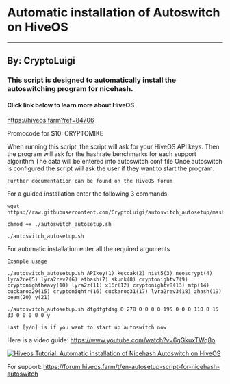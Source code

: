 # Automatic installation of Autoswitch on HiveOS
---
## By: CryptoLuigi

### This script is designed to automatically install the autoswitching program for nicehash.
#### Click link below to learn more about HiveOS

https://hiveos.farm?ref=84706

Promocode for $10: CRYPTOMIKE

When running this script, the script will ask for your HiveOS API keys.
Then the program will ask for the hashrate benchmarks for each support algorithm
The data will be entered into autoswitch conf file
Once autoswitch is configured the script will ask the user if they want to start the program.

```
Further documentation can be found on the HiveOS forum
 ```
 
 
For a guided installation enter the following 3 commands
```
wget https://raw.githubusercontent.com/CryptoLuigi/autoswitch_autosetup/master/autoswitch_autosetup.sh

chmod +x ./autoswitch_autosetup.sh

./autoswitch_autosetup.sh
 ```
 
For automatic installation enter all the required arguments 
```
Example usage

./autoswitch_autosetup.sh APIkey(1) keccak(2) nist5(3) neoscrypt(4) lyra2re(5) lyra2rev2(6) ethash(7) skunk(8) cryptonightv7(9) cryptonightheavy(10) lyra2z(11) x16r(12) cryptonightv8(13) mtp(14) cuckaroo29(15) cryptonightr(16) cuckaroo31(17) lyra2rev3(18) zhash(19) beam(20) y(21)

./autoswitch_autosetup.sh dfgdfgfdsg 0 278 0 0 0 0 195 0 0 0 110 0 15 33 0 0 0 0 0 y

Last [y/n] is if you want to start up autoswitch now
 ```
 
 Here is a video guide: https://www.youtube.com/watch?v=6gGkuxTWq8o
 
 [![Hiveos Tutorial: Automatic installation of Nicehash Autoswitch on HiveOS](https://img.youtube.com/vi/6gGkuxTWq8o/0.jpg)](https://www.youtube.com/watch?v=6gGkuxTWq8o "Hiveos Tutorial: Automatic installation of Nicehash Autoswitch on HiveOS")


For support: https://forum.hiveos.farm/t/en-autosetup-script-for-nicehash-autoswitch
